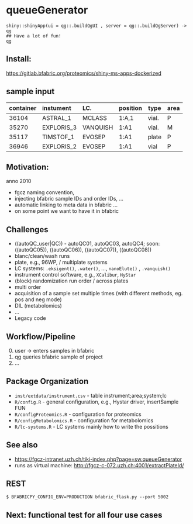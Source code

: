 # queueGenerator

```{r}
shiny::shinyApp(ui = qg::.buildQgUI , server = qg::.buildQgServer) -> qg
## Have a lot of fun!
qg
```
## Install:

https://gitlab.bfabric.org/proteomics/shiny-ms-apps-dockerized

## sample input

container | instument  |LC.         | position | type  | area
:---------|:-----------|:-----------|:---------|-------|-- 
36104     | ASTRAL_1   | MCLASS     | 1:A,1    | vial. | P
35270     | EXPLORIS_3 | VANQUISH   | 1:A1     | vial. | M
35117     | TIMSTOF_1  | EVOSEP     | 1:A1     | plate | P
36946     | EXPLORIS_2 | EVOSEP     | 1:A1     | vial  | P

## Motivation:

anno 2010

* fgcz naming convention,
* injecting bfabric sample IDs and order IDs, ...
* automatic linking to meta data in bfabric ...
* on some point we want to have it in bfabric 
    
## Challenges 

* ((autoQC_user|QC)) - autoQC01, autoQC03, autoQC4; soon: ((autoQC05)), ((autoQC06)), ((autoQC07)), ((autoQC08))
* blanc/clean/wash runs
* plate, e.g., 96WP, / multiplate systems
* LC systems: `.eksigent()`, `.water()`, ..., `nanoElute()` ,  `.vanquish()`
* instrument control software, e.g., `XCalibur`, `HyStar`
* (block) randomization run order / across plates
* multi order
* acquisition of a sample set multiple times (with different methods, eg. pos and neg mode)
* DIL (metabolomics)
* ...
* Legacy code

## Workflow/Pipeline

0. user -> enters samples in bfabric
1. qg queries bfabric sample of project
2. ...


## Package Organization

* `inst/extdata/instrument.csv` - table instrument;area;system;lc
* `R/config.R` - general configuration, e.g., Hystar driver, insertSample FUN
* `R/configProteomics.R` - configuration for proteomics
* `R/configMetabolomics.R`  - configuration for metabolomics
* `R/lc-systems.R` - LC systems mainly how to write the possitions

## See also

* https://fgcz-intranet.uzh.ch/tiki-index.php?page=sw.queueGenerator
* runs as virtual machine: http://fgcz-c-072.uzh.ch:4001/extractPlateId/ 

## REST

```
$ BFABRICPY_CONFIG_ENV=PRODUCTION bfabric_flask.py --port 5002
```

## Next: functional test for all four use cases
